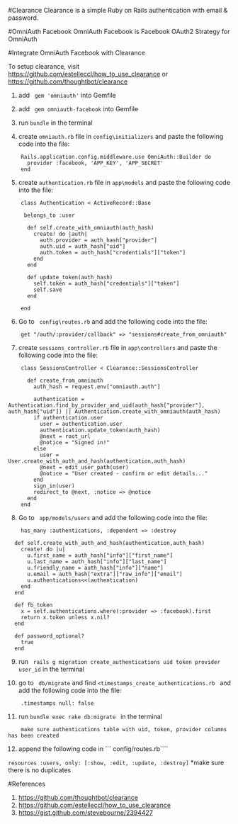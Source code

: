 #Clearance
Clearance is a simple Ruby on Rails authentication with email & password.

#OmniAuth Facebook
OmniAuth Facebook is Facebook OAuth2 Strategy for OmniAuth

#Integrate OmniAuth Facebook with Clearance

To setup clearance, visit https://github.com/estelleccl/how_to_use_clearance or https://github.com/thoughtbot/clearance 

1. add ``` gem 'omniauth'``` into Gemfile

2. add ``` gem omniauth-facebook``` into Gemfile

3. run ``` bundle ``` in the terminal

4. create ```omniauth.rb```  file in ``` config\initializers ``` and paste the following code into the file:

```
	Rails.application.config.middleware.use OmniAuth::Builder do
 	  provider :facebook, 'APP_KEY', 'APP_SECRET'
	end
```

5. create ```authentication.rb```  file in ``` app\models ``` and paste the following code into the file:

```
	class Authentication < ActiveRecord::Base

 	 belongs_to :user

	  def self.create_with_omniauth(auth_hash)
	    create! do |auth|
	      auth.provider = auth_hash["provider"]
	      auth.uid = auth_hash["uid"]
	      auth.token = auth_hash["credentials"]["token"]
	    end
	  end

	  def update_token(auth_hash)
	    self.token = auth_hash["credentials"]["token"]
	    self.save
	  end

	end
```

6. Go to ``` config\routes.rb``` and add the following code into the file:

```
	get "/auth/:provider/callback" => "sessions#create_from_omniauth"
```
7. create ```sessions_controller.rb```  file in ``` app\controllers ``` and paste the following code into the file:

```
	class SessionsController < Clearance::SessionsController

	  def create_from_omniauth
	    auth_hash = request.env["omniauth.auth"]

	    authentication = Authentication.find_by_provider_and_uid(auth_hash["provider"], auth_hash["uid"]) || Authentication.create_with_omniauth(auth_hash)
	    if authentication.user
	      user = authentication.user 
	      authentication.update_token(auth_hash)
	      @next = root_url
	      @notice = "Signed in!"
	    else
	      user = User.create_with_auth_and_hash(authentication,auth_hash)
	      @next = edit_user_path(user)   
	      @notice = "User created - confirm or edit details..."
	    end
	    sign_in(user)
	    redirect_to @next, :notice => @notice
	  end
	end

```

8. Go to ``` app/models/users``` and add the following code into the file:

```
	has_many :authentications, :dependent => :destroy
  
  def self.create_with_auth_and_hash(authentication,auth_hash)
    create! do |u|
      u.first_name = auth_hash["info"]["first_name"]
      u.last_name = auth_hash["info"]["last_name"]
      u.friendly_name = auth_hash["info"]["name"]
      u.email = auth_hash["extra"]["raw_info"]["email"]
      u.authentications<<(authentication)
    end
  end

  def fb_token
    x = self.authentications.where(:provider => :facebook).first
    return x.token unless x.nil?
  end
  
  def password_optional?
    true
  end

```
9. run ``` rails g migration create_authentications uid token provider user_id``` in the terminal

10. go to ``` db/migrate``` and find ```<timestamps_create_authentications.rb ``` and add the following code into the file:

```
	.timestamps null: false
```

11. run ``` bundle exec rake db:migrate  ``` in the terminal

```
	make sure authentications table with uid, token, provider columns has been created
```

12. append the following code in ``` config/routes.rb````

``` resources :users, only: [:show, :edit, :update, :destroy] ``` 
*make sure there is no duplicates

#References
1. https://github.com/thoughtbot/clearance
2. https://github.com/estelleccl/how_to_use_clearance
3. https://gist.github.com/stevebourne/2394427
